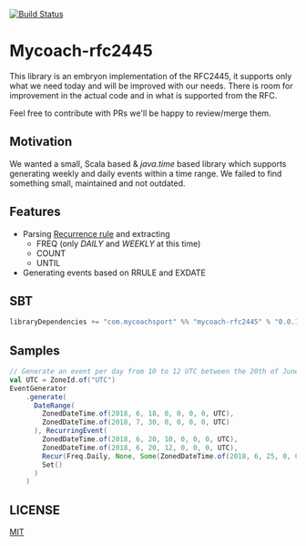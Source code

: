 [![Build Status](https://travis-ci.org/GlobalSport/mycoach-rfc2445.svg?branch=develop)](https://travis-ci.org/GlobalSport/mycoach-rfc2445)

# Mycoach-rfc2445
This library is an embryon implementation of the RFC2445, it supports only what we need today and will be improved with
our needs. There is room for improvement in the actual code and in what is supported from the RFC.

Feel free to contribute with PRs we'll be happy to review/merge them.

## Motivation
We wanted a small, Scala based & *java.time* based library which supports generating weekly and daily events within a time range.
We failed to find something small, maintained and not outdated.

## Features
- Parsing [Recurrence rule](https://tools.ietf.org/html/rfc5545#section-3.3.10) and extracting
    - FREQ (only *DAILY* and *WEEKLY* at this time)
    - COUNT
    - UNTIL
- Generating events based on RRULE and EXDATE

## SBT
```scala
libraryDependencies += "com.mycoachsport" %% "mycoach-rfc2445" % "0.0.1"
```

## Samples
```scala
// Generate an event per day from 10 to 12 UTC between the 20th of June and the 25th of June (included)
val UTC = ZoneId.of("UTC")
EventGenerator
    .generate(
      DateRange(
        ZonedDateTime.of(2018, 6, 18, 0, 0, 0, 0, UTC),
        ZonedDateTime.of(2018, 7, 30, 0, 0, 0, 0, UTC)
      ), RecurringEvent(
        ZonedDateTime.of(2018, 6, 20, 10, 0, 0, 0, UTC),
        ZonedDateTime.of(2018, 6, 20, 12, 0, 0, 0, UTC),
        Recur(Freq.Daily, None, Some(ZonedDateTime.of(2018, 6, 25, 0, 0, 0, 0, UTC))),
        Set()
      )
    )
```


## LICENSE
[MIT](LICENSE)